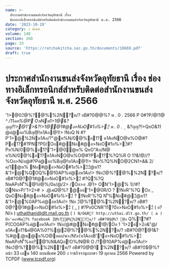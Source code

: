 ```yaml
---
name: >-
  ประกาศสำนักงานขนส่งจังหวัดอุทัยธานี เรื่อง
  ช่องทางอิเล็กทรอนิกส์สำหรับติดต่อสำนักงานขนส่งจังหวัดอุทัยธานี พ.ศ. 2566
date: '2023-10-19'
category: ง พิเศษ
volume: 140
section: 260
page: 33
source: 'https://ratchakitcha.soc.go.th/documents/10669.pdf'
draft: true
---
```


# ประกาศสำนักงานขนส่งจังหวัดอุทัยธานี เรื่อง ช่องทางอิเล็กทรอนิกส์สำหรับติดต่อสำนักงานขนส่งจังหวัดอุทัยธานี พ.ศ. 2566

'1>@02ํ@%?@%%2N?ห/? อB#?0$@%? N1APอ Nอ#@อ>NลO#1อ%>2์2ํ@ห1?&!> !Nอ2ํ@%?@%%2N?ห/? อB#?0$@%? พ . 0 . 2566 P 0#?P/@!1@ _^ /11คห%@P OหNพ1>1@&?ญญ?!>@1'>&?!>1@@1#@อ>NลO#1อ%>2์ พ . 0 . `_`_ &?ญญ?!>QหO&11 @คํ@ออ%Bญ@!ห1Aอ@1!> !NอQ N #?P'1>@%2Nห1Aอ/?"@ห%N/0@%อ1? ห1AอNO@ห%O@#?Pอ1?#?PN?P0/Oอ#@Nอ#@อ>NลO#1อ%>2์#?Pห%N/0@%อ1?'1>@0ํ@ห% QหO"Aอ/N@ ห%N/0@%อ1?ห1AอNO@ห%O@#?Pอ1?%?Q%R O 1?&!@//?%Oล>N/ล@#?Pคํ@ออ%Bญ@!ห1Aอ@1!> !Nอ%?Q%NO@2CN1>&& 2/ค/1ํ@ห% Nอ#@อ>NลO#1อ%>2์2ํ@ห1?&'1>@%QOQ%@10AP%คํ@อห1Aอ!> !Nอ2ํ@%?@%%2N ?ห/? อB#?0$@%? P 0/>$?@1#@อ>NลO#1อ%>2์ #?Q%?Q NพAPอN'็%@1อํ@%/0ค/@/2> /Oล>ล .@1> ON'1>@% 1//#?QNพ>P/'1>2>#$>.@พQ%@1'>&?!>1@@1 อ@0?0อํ@%@!@/ค/@/Q%/@!1@ _^ /11คห%@P OหNพ1>1@&?ญญ?!>@1'>&?!>1@@1 #@อ>NลO#1อ%>2์ พ . 0 . `_`_ %2N?ห/? อB#?0$@%? @ออ'1>@0R/O ? !NอR'%?Q Oอ _ QหONอ#@อ>NลO#1อ%>2์ ? !NอR'%?Q N'็%Nอ#@2ํ@ห1?&'1>@%0AP%คํ@อห1Aอ!> !Nอ 2ํ@%?@%%2N?ห/? อB#?0$@%? P 0/>$?@1#@อ>NลO#1อ%>2์ ( _ ) #?Pอ0CNR'11?0์อ>NลO#1อ%>2์ ( อ?N/ล ) uthaithani@dlt.mail.go.th ( ` ) N/O&R!์ http://uthai.dlt.go.th/ ( a ) Oอ'พล>Nค?% facebook 2ํ@%?@%%2N?ห/? อB#?0$@%? Oอ ` Q%1?#?P(CO0AP%คํ@อห1Aอ!> !Nอ/@#@Nอ#@!@/Oอ 1 '1>2ค์>2อ&"@/ ห1Aออ1?&คํ@0A%0?%@2ํ@%?@%%2N?ห/? อB#?0$@%? /N@R O 1?&คํ@อห1Aอ@1!> !NอOลO/ QหO2อ&"@/ Q%/?%Oล>N/ล@1@@1#?Pห/@0NลP#10?พ#์ 0 5651 1544 Oอ a '1>@%อ@QO/>$?@1&?%#@.@พ@ห%O@อคอ/พ>/N!อ1์ห1AออB'1์อ>NลO#1อ%>2์ NพAPอN'็%หล?@%N&AQอ!O%/N@R O /?@10AP%คํ@อห1Aอ!> !Nอ2ํ@%?@%%2N?ห/? อB#?0$@%? #@Nอ#@ !@/Oอ _ OลO/ OR O '1>@0  /?%#?P 20 /?%@ค/ พ . 0 . `_` 6 '1>ญญ@ /1$ํ@1 %2N?ห/? อB#?0$@%? หน้า 33 เลม 140 ตอนพิเศษ 260 ง ราชกิจจานุเบกษา 19 ตุลาคม 2566 Powered by TCPDF (www.tcpdf.org)
